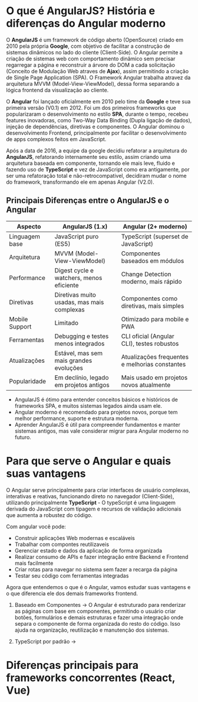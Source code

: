 # O que é AngularJS? História e diferenças do Angular moderno

O **AngularJS** é um framework de código aberto (OpenSource) criado em 2010 pela própria **Google**, com objetivo de facilitar a construção de sistemas dinâmicos no lado do cliente (Client-Side). O Angular permite a criação de sistemas web com comportamento dinâmico sem precisar regarregar a página e reconstruir a árvore do DOM a cada solicitação (Conceito de Modulação Web atraves de **Ajax**), assim permitindo a criação de Single Page Application (SPA). O Framework Angular trabalha atravez da arquitetura MVVM (Model-View-ViewModel), dessa forma separando a lógica frontend da visualização ao cliente.

O **Angular** foi lançado oficialmente em 2010 pelo time da **Google** e teve sua primeira versão (V0.1) em 2012. Foi um dos primeiros frameworks que popularizaram o desenvolvimento no estilo **SPA**, durante o tempo, recebeu features inovadoras, como Two-Way Data Binding (Dupla ligação de dados), injeção de dependências, diretivas e componentes. O Angular dominou o desenvolvimento Frontend, principalmente por facilitar o desenvolvimento de apps complexos feitos em JavaScript.

Após a data de 2016, a equipe da google decidiu refatorar a arquitetura do **AngularJS**, refatorando internamente seu estilo, assim criando uma arquitetura baseada em componente, tornando ele mais leve, fluido e fazendo uso de **TypeScript** e vez de JavaScript como era antigamente, por ser uma refatoração total e não-retrocompativel, decidiram mudar o nome do framework, transformando ele em apenas Angular (V2.0). 

## Principais Diferenças entre o AngularJS e o Angular

| Aspecto        | AngularJS (1.x)                            | Angular (2+ moderno)                           |
| -------------- | ------------------------------------------ | ---------------------------------------------- |
| Linguagem base | JavaScript puro (ES5)                      | TypeScript (superset de JavaScript)            |
| Arquitetura    | MVVM (Model-View-ViewModel)                | Componentes baseados em módulos                |
| Performance    | Digest cycle e watchers, menos eficiente   | Change Detection moderno, mais rápido          |
| Diretivas      | Diretivas muito usadas, mas mais complexas | Componentes como diretivas, mais simples       |
| Mobile Support | Limitado                                   | Otimizado para mobile e PWA                    |
| Ferramentas    | Debugging e testes menos integrados        | CLI oficial (Angular CLI), testes robustos     |
| Atualizações   | Estável, mas sem mais grandes evoluções    | Atualizações frequentes e melhorias constantes |
| Popularidade   | Em declínio, legado em projetos antigos    | Mais usado em projetos novos atualmente        |

- AngularJS é ótimo para entender conceitos básicos e históricos de frameworks SPA, e muitos sistemas legados ainda usam ele.
- Angular moderno é recomendado para projetos novos, porque tem melhor performance, suporte e estrutura moderna.
- Aprender AngularJS é útil para compreender fundamentos e manter sistemas antigos, mas vale considerar migrar para Angular moderno no futuro.

# Para que serve o Angular e quais suas vantagens

O Angular serve principalmente para criar interfaces de usuário complexas, interativas e reativas, funcionando direto no navegador (Client-Side), utilizando principalmente **TypeScript** - O typeScript é uma linguagem derivada do JavaScript com tipagem e recursos de validação adicionais que aumenta a robustez do código.

Com angular você pode: 

- Construir aplicações Web modernas e escaláveis
- Trabalhar com compontes reutilizaveis
- Gerenciar estado e dados da aplicação de forma organizada
- Realizar consumo de APIs e fazer integração entre Backend e Frontend mais facilmente
- Criar rotas para navegar no sistema sem fazer a recarga da página
- Testar seu código com ferramentas integradas

Agora que entendemos o que é o Angular, vamos estudar suas vantagens e o que diferencia ele dos demais frameworks frontend.

1. Baseado em Componentes -> O Angular é estruturado para renderizar as páginas com base em componentes, permitindo o usuário criar botões, formulários e demais estruturas e fazer uma integração onde separa o componente de forma organizada do resto do código. Isso ajuda na organização, reutilização e manutenção dos sistemas.

2. TypeScript por padrão -> 

# Diferenças principais para frameworks concorrentes (React, Vue)
